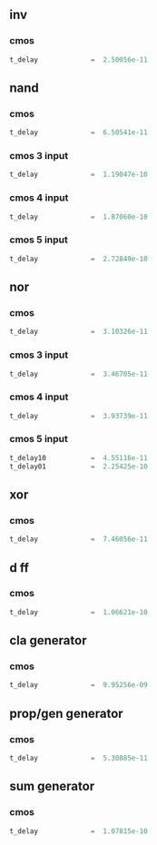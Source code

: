 ## inv

### cmos

```jsx
t_delay             =  2.50056e-11
```

## nand

### cmos

```jsx
t_delay             =  6.50541e-11
```


### cmos 3 input

```jsx
t_delay             =  1.19047e-10
```

### cmos 4 input

```jsx
t_delay             =  1.87060e-10
```

### cmos 5 input

```jsx
t_delay             =  2.72849e-10
```

## nor

### cmos

```jsx
t_delay             =  3.10326e-11
```

### cmos 3 input

```jsx
t_delay             =  3.46705e-11
```

### cmos 4 input

```jsx
t_delay             =  3.93739e-11
```

### cmos 5 input

```jsx
t_delay10           =  4.55116e-11
t_delay01           =  2.25425e-10
```

## xor

### cmos

```jsx
t_delay             =  7.46056e-11
```

## d ff

### cmos

```jsx
t_delay             =  1.06621e-10
```


## cla generator

### cmos

```jsx
t_delay             =  9.95256e-09
```

## prop/gen generator

### cmos

```jsx
t_delay             =  5.30885e-11
```

## sum generator

### cmos

```jsx
t_delay             =  1.07815e-10
```